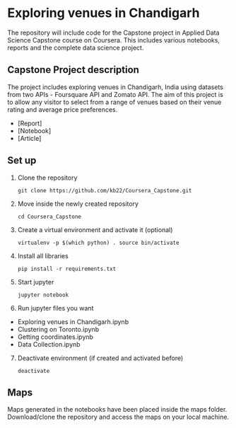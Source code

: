 # Exploring venues in Chandigarh

The repository will include code for the Capstone project in Applied Data Science Capstone course on Coursera. This includes various notebooks, reports and the complete data science project.

## Capstone Project description
The project includes exploring venues in Chandigarh, India using datasets from two APIs - Foursquare API and Zomato API. The aim of this project is to allow any visitor to select from a range of venues based on their venue rating and average price preferences.

- [Report]
- [Notebook]
- [Article]

## Set up
1. Clone the repository

    `git clone https://github.com/kb22/Coursera_Capstone.git
`

2. Move inside the newly created repository

    `cd Coursera_Capstone`

3. Create a virtual environment and activate it (optional)

    `virtualenv -p $(which python) .
    source bin/activate`

4. Install all libraries

    `pip install -r requirements.txt
`
5. Start jupyter

    `jupyter notebook
`
6. Run jupyter files you want
- Exploring venues in Chandigarh.ipynb
- Clustering on Toronto.ipynb
- Getting coordinates.ipynb
- Data Collection.ipynb

7. Deactivate environment (if created and activated before)

    `deactivate`

## Maps

Maps generated in the notebooks have been placed inside the maps folder. Download/clone the repository and access the maps on your local machine.

